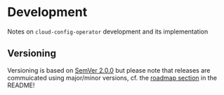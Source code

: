 # Development
Notes on `cloud-config-operator` development and its implementation

## Versioning
Versioning is based on [SemVer 2.0.0](https://semver.org/) but please note that releases are commuicated using major/minor versions, cf. the [roadmap section](README.md#Roadmap) in the README!

